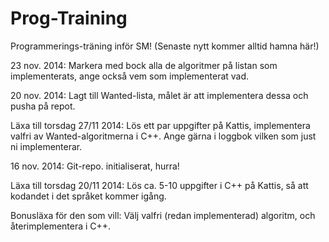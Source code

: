 Prog-Training
=============
Programmerings-träning inför SM! (Senaste nytt kommer alltid hamna här!)

23 nov. 2014: Markera med bock alla de algoritmer på listan som implementerats, ange också vem som implementerat vad.

20 nov. 2014: Lagt till Wanted-lista, målet är att implementera dessa och pusha på repot.

Läxa till torsdag 27/11 2014: Lös ett par uppgifter på Kattis, implementera valfri av Wanted-algoritmerna i C++. Ange gärna i loggbok vilken som just ni implementerar.

16 nov. 2014: Git-repo. initialiserat, hurra!

Läxa till torsdag 20/11 2014: Lös ca. 5-10 uppgifter i C++ på Kattis, så att kodandet i det språket kommer igång.

Bonusläxa för den som vill: Välj valfri (redan implementerad) algoritm, och återimplementera i C++.
